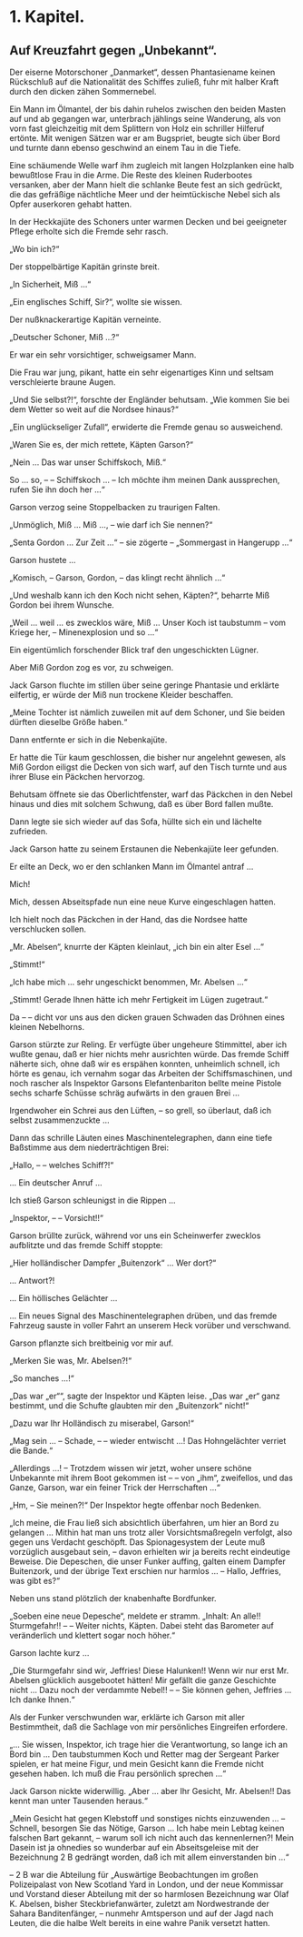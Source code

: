 1\. Kapitel.
==========
Auf Kreuzfahrt gegen „Unbekannt“.
-----------

Der eiserne Motorschoner „Danmarket“, dessen Phantasiename keinen Rückschluß
auf die Nationalität des Schiffes zuließ, fuhr mit halber Kraft durch den
dicken zähen Sommernebel.

Ein Mann im Ölmantel, der bis dahin ruhelos zwischen den beiden Masten auf und
ab gegangen war, unterbrach jählings seine Wanderung, als von vorn fast
gleichzeitig mit dem Splittern von Holz ein schriller Hilferuf ertönte. Mit
wenigen Sätzen war er am Bugspriet, beugte sich über Bord und turnte dann
ebenso geschwind an einem Tau in die Tiefe.

Eine schäumende Welle warf ihm zugleich mit langen Holzplanken eine halb
bewußtlose Frau in die Arme. Die Reste des kleinen Ruderbootes versanken, aber
der Mann hielt die schlanke Beute fest an sich gedrückt, die das gefräßige
nächtliche Meer und der heimtückische Nebel sich als Opfer auserkoren gehabt
hatten.

In der Heckkajüte des Schoners unter warmen Decken und bei geeigneter Pflege
erholte sich die Fremde sehr rasch.

„Wo bin ich?“

Der stoppelbärtige Kapitän grinste breit.

„In Sicherheit, Miß …“

„Ein englisches Schiff, Sir?“, wollte sie wissen.

Der nußknackerartige Kapitän verneinte.

„Deutscher Schoner, Miß …?“

Er war ein sehr vorsichtiger, schweigsamer Mann.

Die Frau war jung, pikant, hatte ein sehr eigenartiges Kinn und seltsam
verschleierte braune Augen.

„Und Sie selbst?!“, forschte der Engländer behutsam. „Wie kommen Sie bei dem
Wetter so weit auf die Nordsee hinaus?“

„Ein unglückseliger Zufall“, erwiderte die Fremde genau so ausweichend.

„Waren Sie es, der mich rettete, Käpten Garson?“

„Nein … Das war unser Schiffskoch, Miß.“

So … so, – – Schiffskoch … – Ich möchte ihm meinen Dank aussprechen, rufen Sie
ihn doch her …“

Garson verzog seine Stoppelbacken zu traurigen Falten.

„Unmöglich, Miß … Miß …, – wie darf ich Sie nennen?“

„Senta Gordon … Zur Zeit …“ – sie zögerte – „Sommergast in Hangerupp …“

Garson hustete …

„Komisch, – Garson, Gordon, – das klingt recht ähnlich …“

„Und weshalb kann ich den Koch nicht sehen, Käpten?“, beharrte Miß Gordon bei
ihrem Wunsche.

„Weil … weil … es zwecklos wäre, Miß … Unser Koch ist taubstumm – vom Kriege
her, – Minenexplosion und so …“

Ein eigentümlich forschender Blick traf den ungeschickten Lügner.

Aber Miß Gordon zog es vor, zu schweigen.

Jack Garson fluchte im stillen über seine geringe Phantasie und erklärte
eilfertig, er würde der Miß nun trockene Kleider beschaffen.

„Meine Tochter ist nämlich zuweilen mit auf dem Schoner, und Sie beiden dürften
dieselbe Größe haben.“

Dann entfernte er sich in die Nebenkajüte.

Er hatte die Tür kaum geschlossen, die bisher nur angelehnt gewesen, als Miß
Gordon eiligst die Decken von sich warf, auf den Tisch turnte und aus ihrer
Bluse ein Päckchen hervorzog.

Behutsam öffnete sie das Oberlichtfenster, warf das Päckchen in den Nebel
hinaus und dies mit solchem Schwung, daß es über Bord fallen mußte.

Dann legte sie sich wieder auf das Sofa, hüllte sich ein und lächelte
zufrieden.

Jack Garson hatte zu seinem Erstaunen die Nebenkajüte leer gefunden.

Er eilte an Deck, wo er den schlanken Mann im Ölmantel antraf …

Mich!

Mich, dessen Abseitspfade nun eine neue Kurve eingeschlagen hatten.

Ich hielt noch das Päckchen in der Hand, das die Nordsee hatte verschlucken
sollen.

„Mr. Abelsen“, knurrte der Käpten kleinlaut, „ich bin ein alter Esel …“

„Stimmt!“

„Ich habe mich … sehr ungeschickt benommen, Mr. Abelsen …“

„Stimmt! Gerade Ihnen hätte ich mehr Fertigkeit im Lügen zugetraut.“

Da – – dicht vor uns aus den dicken grauen Schwaden das Dröhnen eines kleinen
Nebelhorns.

Garson stürzte zur Reling. Er verfügte über ungeheure Stimmittel, aber ich
wußte genau, daß er hier nichts mehr ausrichten würde. Das fremde Schiff
näherte sich, ohne daß wir es erspähen konnten, unheimlich schnell, ich hörte
es genau, ich vernahm sogar das Arbeiten der Schiffsmaschinen, und noch rascher
als Inspektor Garsons Elefantenbariton bellte meine Pistole sechs scharfe
Schüsse schräg aufwärts in den grauen Brei …

Irgendwoher ein Schrei aus den Lüften, – so grell, so überlaut, daß ich selbst
zusammenzuckte …

Dann das schrille Läuten eines Maschinentelegraphen, dann eine tiefe Baßstimme
aus dem niederträchtigen Brei:

„Hallo, – – welches Schiff?!“

… Ein deutscher Anruf …

Ich stieß Garson schleunigst in die Rippen …

„Inspektor, – – Vorsicht!!“

Garson brüllte zurück, während vor uns ein Scheinwerfer zwecklos aufblitzte und
das fremde Schiff stoppte:

„Hier holländischer Dampfer „Buitenzork“ … Wer dort?“

… Antwort?!

… Ein höllisches Gelächter …

… Ein neues Signal des Maschinentelegraphen drüben, und das fremde Fahrzeug
sauste in voller Fahrt an unserem Heck vorüber und verschwand.

Garson pflanzte sich breitbeinig vor mir auf.

„Merken Sie was, Mr. Abelsen?!“

„So manches …!“

„Das war „er““, sagte der Inspektor und Käpten leise. „Das war „er“ ganz
bestimmt, und die Schufte glaubten mir den „Buitenzork“ nicht!“

„Dazu war Ihr Holländisch zu miserabel, Garson!“

„Mag sein … – Schade, – – wieder entwischt …! Das Hohngelächter verriet die
Bande.“

„Allerdings …! – Trotzdem wissen wir jetzt, woher unsere schöne Unbekannte mit
ihrem Boot gekommen ist – – von „ihm“, zweifellos, und das Ganze, Garson, war
ein feiner Trick der Herrschaften …“

„Hm, – Sie meinen?!“ Der Inspektor hegte offenbar noch Bedenken.

„Ich meine, die Frau ließ sich absichtlich überfahren, um hier an Bord zu
gelangen … Mithin hat man uns trotz aller Vorsichtsmaßregeln verfolgt, also
gegen uns Verdacht geschöpft. Das Spionagesystem der Leute muß vorzüglich
ausgebaut sein, – davon erhielten wir ja bereits recht eindeutige Beweise. Die
Depeschen, die unser Funker auffing, galten einem Dampfer Buitenzork, und der
übrige Text erschien nur harmlos … – Hallo, Jeffries, was gibt es?“

Neben uns stand plötzlich der knabenhafte Bordfunker.

„Soeben eine neue Depesche“, meldete er stramm. „Inhalt: An alle!!
Sturmgefahr!! – – Weiter nichts, Käpten. Dabei steht das Barometer auf
veränderlich und klettert sogar noch höher.“

Garson lachte kurz …

„Die Sturmgefahr sind wir, Jeffries! Diese Halunken!! Wenn wir nur erst Mr.
Abelsen glücklich ausgebootet hätten! Mir gefällt die ganze Geschichte nicht …
Dazu noch der verdammte Nebel!! – – Sie können gehen, Jeffries … Ich danke
Ihnen.“

Als der Funker verschwunden war, erklärte ich Garson mit aller Bestimmtheit,
daß die Sachlage von mir persönliches Eingreifen erfordere.

„… Sie wissen, Inspektor, ich trage hier die Verantwortung, so lange ich an
Bord bin … Den taubstummen Koch und Retter mag der Sergeant Parker spielen, er
hat meine Figur, und mein Gesicht kann die Fremde nicht gesehen haben. Ich muß
die Frau persönlich sprechen …“

Jack Garson nickte widerwillig. „Aber … aber Ihr Gesicht, Mr. Abelsen!! Das
kennt man unter Tausenden heraus.“

„Mein Gesicht hat gegen Klebstoff und sonstiges nichts einzuwenden … – Schnell,
besorgen Sie das Nötige, Garson … Ich habe mein Lebtag keinen falschen Bart
gekannt, – warum soll ich nicht auch das kennenlernen?! Mein Dasein ist ja
ohnedies so wunderbar auf ein Abseitsgeleise mit der Bezeichnung 2 B gedrängt
worden, daß ich mit allem einverstanden bin …“

– 2 B war die Abteilung für „Auswärtige Beobachtungen im großen Polizeipalast
von New Scotland Yard in London, und der neue Kommissar und Vorstand dieser
Abteilung mit der so harmlosen Bezeichnung war Olaf K. Abelsen, bisher
Steckbriefanwärter, zuletzt am Nordwestrande der Sahara Banditenfänger, –
nunmehr Amtsperson und auf der Jagd nach Leuten, die die halbe Welt bereits in
eine wahre Panik versetzt hatten.



